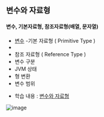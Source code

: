 ## 변수와 자료형
#### 변수, 기본자료형, 참조자료형(배열, 문자열)
- [변수](https://github.com/hyomee/JAVA_EDU/blob/main/Variable/src/com/javavariable/DeclaredVariable.java)
-기본 자료형 ( Primitive Type )
 - 
- 참조 자료형 ( Reference Type )
- 변수 구분
- JVM 상태
- 형 변환
- 변수 범위

* 학습 내용 : [변수와 자료형](https://github.com/hyomee/JAVA_EDU/blob/main/Variable/JAVA_변수자료형.pdf)

![image](https://user-images.githubusercontent.com/11780795/151712351-b07c64c5-c0d4-43af-88bd-7d655efc0f95.png)
